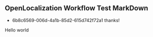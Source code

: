 ## OpenLocalization Workflow Test MarkDown
* 6b8c6569-006d-4a1b-85d2-615d742f72a1 
thanks!

Hello world